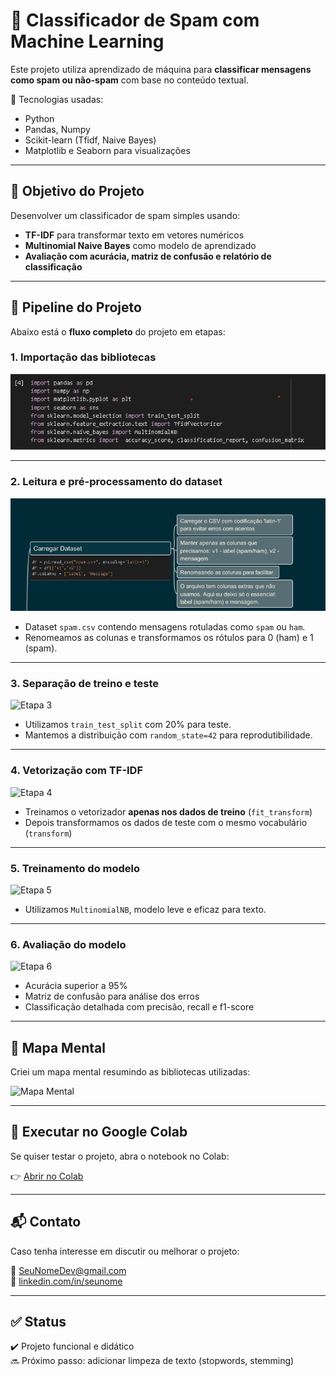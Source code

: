 # 📧 Classificador de Spam com Machine Learning

Este projeto utiliza aprendizado de máquina para **classificar mensagens como spam ou não-spam** com base no conteúdo textual.

📂 Tecnologias usadas:
- Python
- Pandas, Numpy
- Scikit-learn (Tfidf, Naive Bayes)
- Matplotlib e Seaborn para visualizações

---

## 📌 Objetivo do Projeto

Desenvolver um classificador de spam simples usando:
- **TF-IDF** para transformar texto em vetores numéricos
- **Multinomial Naive Bayes** como modelo de aprendizado
- **Avaliação com acurácia, matriz de confusão e relatório de classificação**

---

## 🚀 Pipeline do Projeto

Abaixo está o **fluxo completo** do projeto em etapas:

### 1. Importação das bibliotecas

![Etapa 1](importar-bibliotecas.png)

---

### 2. Leitura e pré-processamento do dataset

![Etapa 2](carregar-dataset.png)

- Dataset `spam.csv` contendo mensagens rotuladas como `spam` ou `ham`.
- Renomeamos as colunas e transformamos os rótulos para 0 (ham) e 1 (spam).

---

### 3. Separação de treino e teste

![Etapa 3](assets/etapa3-train-test.png)

- Utilizamos `train_test_split` com 20% para teste.
- Mantemos a distribuição com `random_state=42` para reprodutibilidade.

---

### 4. Vetorização com TF-IDF

![Etapa 4](assets/etapa4-tfidf.png)

- Treinamos o vetorizador **apenas nos dados de treino** (`fit_transform`)
- Depois transformamos os dados de teste com o mesmo vocabulário (`transform`)

---

### 5. Treinamento do modelo

![Etapa 5](assets/etapa5-modelo.png)

- Utilizamos `MultinomialNB`, modelo leve e eficaz para texto.

---

### 6. Avaliação do modelo

![Etapa 6](assets/etapa6-avaliacao.png)

- Acurácia superior a 95%
- Matriz de confusão para análise dos erros
- Classificação detalhada com precisão, recall e f1-score

---

## 🧠 Mapa Mental

Criei um mapa mental resumindo as bibliotecas utilizadas:

![Mapa Mental](assets/mapa-mental-classificador-spam.png)

---

## 🔗 Executar no Google Colab

Se quiser testar o projeto, abra o notebook no Colab:

👉 [Abrir no Colab](https://colab.research.google.com/drive/SEU_LINK_AQUI)

---

## 📬 Contato

Caso tenha interesse em discutir ou melhorar o projeto:

📧 SeuNomeDev@gmail.com  
💼 [linkedin.com/in/seunome](https://linkedin.com/in/seunome)

---

## ✅ Status

✔️ Projeto funcional e didático  
🔜 Próximo passo: adicionar limpeza de texto (stopwords, stemming)

